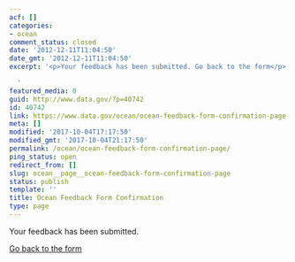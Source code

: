 ```yaml
---
acf: []
categories:
- ocean
comment_status: closed
date: '2012-12-11T11:04:50'
date_gmt: '2012-12-11T11:04:50'
excerpt: '<p>Your feedback has been submitted. Go back to the form</p>

  '
featured_media: 0
guid: http://www.data.gov/?p=40742
id: 40742
link: https://www.data.gov/ocean/ocean-feedback-form-confirmation-page
meta: []
modified: '2017-10-04T17:17:50'
modified_gmt: '2017-10-04T21:17:50'
permalink: /ocean/ocean-feedback-form-confirmation-page/
ping_status: open
redirect_from: []
slug: ocean__page__ocean-feedback-form-confirmation-page
status: publish
template: ''
title: Ocean Feedback Form Confirmation
type: page
---
```

Your feedback has been submitted.


[Go back to the form](https://www.data.gov/contact)


